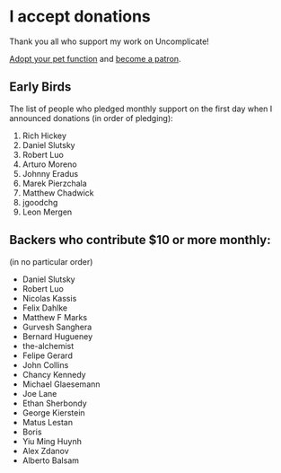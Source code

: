 # I accept donations

Thank you all who support my work on Uncomplicate!

[Adopt your pet function](https://dragan.rocks/articles/18/Patreon-Announcement-Adopt-a-Function) and [become a patron](https://patreon.com/draganrocks).

## Early Birds

The list of people who pledged monthly support on the first day when I announced donations
(in order of pledging):

1. Rich Hickey
2. Daniel Slutsky
3. Robert Luo
4. Arturo Moreno
5. Johnny Eradus
6. Marek Pierzchala
7. Matthew Chadwick
8. jgoodchg
9. Leon Mergen

## Backers who contribute $10 or more monthly:

(in no particular order)

- Daniel Slutsky
- Robert Luo
- Nicolas Kassis
- Felix Dahlke
- Matthew F Marks
- Gurvesh Sanghera
- Bernard Hugueney
- the-alchemist
- Felipe Gerard
- John Collins
- Chancy Kennedy
- Michael Glaesemann
- Joe Lane
- Ethan Sherbondy
- George Kierstein
- Matus Lestan
- Boris
- Yiu Ming Huynh
- Alex Zdanov
- Alberto Balsam

